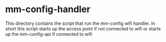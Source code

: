 # mm-config-handler

This directory contains the script that run the mm-config wifi handler.
In short this script starts up the access point if not connected to wifi
or starts up the mm-config-api if connected to wifi
